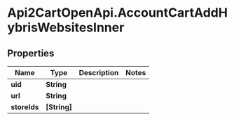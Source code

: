 # Api2CartOpenApi.AccountCartAddHybrisWebsitesInner

## Properties

Name | Type | Description | Notes
------------ | ------------- | ------------- | -------------
**uid** | **String** |  | 
**url** | **String** |  | 
**storeIds** | **[String]** |  | 


